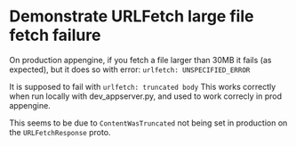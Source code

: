 # Demonstrate URLFetch large file fetch failure

On production appengine, if you fetch a file larger than 30MB it fails (as expected), but it does so with error:
`urlfetch: UNSPECIFIED_ERROR`

It is supposed to fail with `urlfetch: truncated body`
This works correctly when run locally with dev_appserver.py, and used to work correcly in prod appengine.

This seems to be due to `ContentWasTruncated` not being set in production on the `URLFetchResponse` proto. 